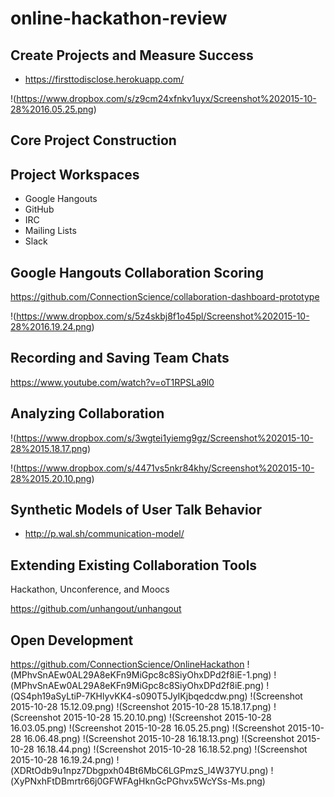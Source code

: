 # online-hackathon-review

## Create Projects and Measure Success 

- https://firsttodisclose.herokuapp.com/

!(https://www.dropbox.com/s/z9cm24xfnkv1uyx/Screenshot%202015-10-28%2016.05.25.png)

## Core Project Construction 

## Project Workspaces 

- Google Hangouts
- GitHub
- IRC
- Mailing Lists
- Slack

## Google Hangouts Collaboration Scoring 

https://github.com/ConnectionScience/collaboration-dashboard-prototype

!(https://www.dropbox.com/s/5z4skbj8f1o45pl/Screenshot%202015-10-28%2016.19.24.png)

## Recording and Saving Team Chats

https://www.youtube.com/watch?v=oT1RPSLa9l0

## Analyzing Collaboration 

!(https://www.dropbox.com/s/3wgtei1yiemg9gz/Screenshot%202015-10-28%2015.18.17.png)

!(https://www.dropbox.com/s/4471vs5nkr84khy/Screenshot%202015-10-28%2015.20.10.png)

## Synthetic Models of User Talk Behavior 

- http://p.wal.sh/communication-model/

## Extending Existing Collaboration Tools 

Hackathon, Unconference, and Moocs

https://github.com/unhangout/unhangout

## Open Development 

https://github.com/ConnectionScience/OnlineHackathon
!(MPhvSnAEw0AL29A8eKFn9MiGpc8c8SiyOhxDPd2f8iE-1.png)
!(MPhvSnAEw0AL29A8eKFn9MiGpc8c8SiyOhxDPd2f8iE.png)
!(QS4ph19aSyLtiP-7KHlyvKK4-s090T5JyIKjbqedcdw.png)
!(Screenshot 2015-10-28 15.12.09.png)
!(Screenshot 2015-10-28 15.18.17.png)
!(Screenshot 2015-10-28 15.20.10.png)
!(Screenshot 2015-10-28 16.03.05.png)
!(Screenshot 2015-10-28 16.05.25.png)
!(Screenshot 2015-10-28 16.06.48.png)
!(Screenshot 2015-10-28 16.18.13.png)
!(Screenshot 2015-10-28 16.18.44.png)
!(Screenshot 2015-10-28 16.18.52.png)
!(Screenshot 2015-10-28 16.19.24.png)
!(XDRtOdb9u1npz7Dbgpxh04Bt6MbC6LGPmzS_l4W37YU.png)
!(XyPNxhFtDBmrtr66j0GFWFAgHknGcPGhvx5WcYSs-Ms.png)
